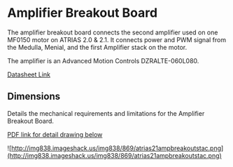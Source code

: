 # Amplifier Breakout Board #

The amplifier breakout board connects the second amplifier used on one MF0150 motor on ATRIAS 2.0 & 2.1. It connects power and PWM signal from the Medulla, Menial, and the first Amplifier stack on the motor.

The amplifier is an Advanced Motion Controls DZRALTE-060L080.

[Datasheet Link](http://www.a-m-c.com/download/datasheet/dzralte-060l080.pdf)

## Dimensions ##

Details the mechanical requirements and limitations for the Amplifier Breakout Board.

[PDF link for detail drawing below](http://atrias.googlecode.com/svn/trunk/documentation/ATRIAS_2.1_Amp_Breakout_Stack.PDF)

![http://img838.imageshack.us/img838/869/atrias21ampbreakoutstac.png](http://img838.imageshack.us/img838/869/atrias21ampbreakoutstac.png)